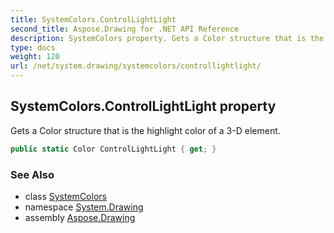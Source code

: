 ```yaml
---
title: SystemColors.ControlLightLight
second_title: Aspose.Drawing for .NET API Reference
description: SystemColors property. Gets a Color structure that is the highlight color of a 3D element
type: docs
weight: 120
url: /net/system.drawing/systemcolors/controllightlight/
---
```

## SystemColors.ControlLightLight property

Gets a Color structure that is the highlight color of a 3-D element.

```csharp
public static Color ControlLightLight { get; }
```

### See Also

* class [SystemColors](../)
* namespace [System.Drawing](../../systemcolors/)
* assembly [Aspose.Drawing](../../../)


